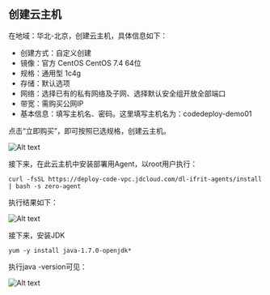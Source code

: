 ## 创建云主机

在地域：华北-北京，创建云主机，具体信息如下：

- 创建方式：自定义创建
- 镜像：官方 CentOS CentOS 7.4 64位
- 规格：通用型 1c4g
- 存储：默认选项
- 网络：选择已有的私有网络及子网、选择默认安全组开放全部端口
- 带宽：需购买公网IP
- 基本信息：填写主机名、密码。这里填写主机名为：codedeploy-demo01



点击“立即购买”，即可按照已选规格，创建云主机。

![Alt text](https://github.com/jdcloudcom/cn/blob/edit/image/CodeDeploy/Ch/Start-1%EF%BC%88Ch%EF%BC%89.png)


接下来，在此云主机中安装部署用Agent，以root用户执行：

```
curl -fsSL https://deploy-code-vpc.jdcloud.com/dl-ifrit-agents/install | bash -s zero-agent
```

执行结果如下：

![Alt text](https://github.com/jdcloudcom/cn/blob/codedeploy/image/CodeDeploy/starting20.png)

接下来，安装JDK

```
yum -y install java-1.7.0-openjdk*
```

执行java -version可见：

![Alt text](https://github.com/jdcloudcom/cn/blob/codedeploy/image/CodeDeploy/starting11.png)
